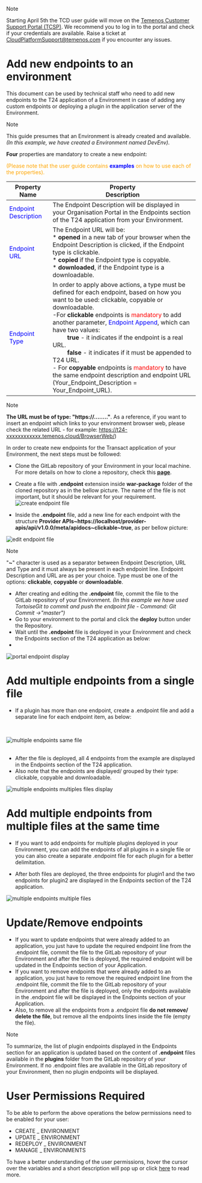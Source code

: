 > [!Note]
>  Starting April 5th the TCD user guide will move on the [Temenos Customer Support Portal (TCSP)](https://tcsp.temenos.com/TCD/Modules/TemenosContinuousDeployment/Overview/Overview.htm). We recommend you to log in to the portal and check if your credentials are available. Raise a ticket at [CloudPlatformSupport@temenos.com](CloudPlatformSupport@temenos.com) if you encounter any issues.

# Add new endpoints to an environment #
This document can be used by technical staff who need to add new endpoints to the T24 application of a Environment in case of adding any custom endpoints or deploying a plugin in the application server of the Environment.

> [!Note]
> This guide presumes that an Environment is already created and available. *(In this example, we have created a Environment named DevEnv).*

**Four** properties are mandatory to create a new endpoint:

<span style="color:orange">(Please note that the user guide contains <span style="color:blue">**examples**</span> on how to use each of the properties).</span>

| Property Name        | Property <br />Description	|
|-					   |-		                |
|<span style="color:blue">Endpoint Description</span>  | The Endpoint Description will be displayed in your Organisation Portal in the Endpoints section of the T24 application from your Environment. |
|<span style="color:blue">Endpoint URL</span>          | The Endpoint URL will be: <br /> * **opened** in a new tab of your browser when the Endpoint Description is clicked, if the Endpoint type is clickable. <br /> * **copied** if the Endpoint type is copyable. <br />* **downloaded**, if the Endpoint type is a downloadable. |
|<span style="color:blue">Endpoint Type</span>          | In order to apply above actions, a type must be defined for each endpoint, based on how you want to be used: clickable, copyable or downloadable. <br />-For **clickable** endpoints is <span style="color:red">mandatory</span> to add another parameter, <span style="color:blue">Endpoint Append</span>, which can have two values:<br>&nbsp; &nbsp;&nbsp; &nbsp;&nbsp; &nbsp;**true** - it indicates if the endpoint is a real URL. <br />&nbsp; &nbsp;&nbsp; &nbsp;&nbsp; &nbsp;**false** - it indicates if it must be appended to T24 URL.<br />- For **copyable** endpoints is <span style="color:red">mandatory</span> to have the same endpoint description and endpoint URL (Your_Endpoint_Description = Your_Endpoint_URL). |


 > [!Note]
 > **The URL must be of type: "https://........"**.
 > As a reference, if you want to insert an endpoint which links to your environment browser web, please check the related URL - for example: https://t24-xxxxxxxxxxxx.temenos.cloud/BrowserWeb/)


In order to create new endpoints for the Transact application of your Environment, the next steps must be followed:
 - Clone the GitLab repository of your Environment in your local machine. For more details on how to clone a repository, check this **[page](http://documentation.temenos.cloud/home/techguides/deploy-an-update-to-an-existing-environment.html)**.

 - Create a file with **.endpoint** extension inside **war-package** folder of the cloned repository as in the bellow picture. The name of the file is not important, but it should be relevant for your requirement.
![create endpoint file](./images/endpoint-create.png)

 - Inside the **.endpoint** file, add a new line for each endpoint with the structure **Provider APIs~https://localhost/provider-apis/api/v1.0.0/meta/apidocs~clickable~true**, as per bellow picture:

 ![edit endpoint file](./images/app-endpoint-append.png)

 > [!Note]
 > "**~**" character is used as a separator between Endpoint Description, URL and Type and it must always be present in each endpoint line.
> Endpoint Description and URL are as per your choice. Type must be one of the options: **clickable**, **copyable** or **downloadable**.

 - After creating and editing the **.endpoint** file, commit the file to the GitLab repository of your Environment. *(In this example we have used TortoiseGit to commit and push the endpoint file - Command: Git Commit ->"master")*
 - Go to your environment to the portal and click the **deploy** button under the Repository.   
 - Wait until the **.endpoint** file is deployed in your Environment and check the Endpoints section of the T24 application as below:
 - 
 ![portal endpoint display](./images/endpoint-added.png)


# Add multiple endpoints from a single file #

 - If a plugin has more than one endpoint, create a .endpoint file and add a separate line for each endpoint item, as below:
 <br>

 ![multiple endpoints same file](./images/app-endpoint-all.png)
<br>
<br>
 - After the file is deployed, all 4 endpoints from the example are displayed in the Endpoints section of the T24 application.
 - Also note that the endpoints are displayed/ grouped by their type: clickable, copyable and downloadable.

 ![multiple endpoints multiples files display](./images/app-endpoint-grouped.png)

# Add multiple endpoints from multiple files at the same time #
 - If you want to add endpoints for multiple plugins deployed in your Environment, you can add the endpoints of all plugins in a single file or you can also create a separate .endpoint file for each plugin for a better delimitation.


 - After both files are deployed, the three endpoints for plugin1 and the two endpoints for plugin2 are displayed in the Endpoints section of the T24 application.

 ![multiple endpoints multiple files](./images/endpoint-click.png)

# Update/Remove endpoints #
 - If you want to update endpoints that were already added to an application, you just have to update the required endpoint line from the .endpoint file, commit the file to the GitLab repository of your Environment and after the file is deployed, the required endpoint will be updated in the Endpoints section of your Application.
 - If you want to remove endpoints that were already added to an application, you just have to remove the required endpoint line from the .endpoint file, commit the file to the GitLab repository of your Environment and after the file is deployed, only the endpoints available in the .endpoint file will be displayed in the Endpoints section of your Application.
 - Also, to remove all the endpoints from a .endpoint file **do not remove/ delete the file**, but remove all the endpoints lines inside the file (empty the file).

 > [!Note]
 > To summarize, the list of plugin endpoints displayed in the Endpoints section for an application is updated based on the content of **.endpoint** files available in the **plugins** folder from the GitLab repository of your Environment. If no .endpoint files are available in the GitLab repository of your Environment, then no plugin endpoints will be displayed.

# User Permissions Required
To be able to perform the above operations the below permissions need to be enabled for your user:


- CREATE _ ENVIRONMENT
- UPDATE _ ENVIRONMENT
- REDEPLOY _ ENVIRONMENT
- MANAGE _ ENVIRONMENTS 

To have a better understanding of the user permissions, hover the cursor over the variables and a short description will pop up or click [here](http://documentation.temenos.cloud/home/techguides/user-permissions) to read more.
